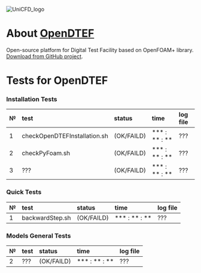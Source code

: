 ![UniCFD_logo](https://raw.githubusercontent.com/VatutinKirill/UniCFD-Lab-Testing/master/docs/small_final_compact.png)

# About [OpenDTEF](https://github.com/unicfdlab/OpenDTEF)
Open-source platform for Digital Test Facility based on OpenFOAM+ library.
[Download from GitHub project](https://github.com/unicfdlab/OpenDTEF).


# Tests for OpenDTEF

### Installation Tests

| № | test                         | status     | time          | log file |
|:--|:-----------------------------|:-----------|:--------------|:---------|
|  1| checkOpenDTEFInstallation.sh | (OK/FAILD) | *** : ** : ** |    ???   |
|  2| checkPyFoam.sh               | (OK/FAILD) | *** : ** : ** |    ???   |
|  3| ??? | (OK/FAILD) | *** : ** : ** | ??? |

### Quick Tests

| № | test            |   status   |      time     | log file |
|:--|:----------------|:-----------|:--------------|:---------|
|  1| backwardStep.sh | (OK/FAILD) | *** : ** : ** |    ???   |

### Models General Tests

| № | test                        | status     | time          | log file    |
|:--|:----------------------------|:-----------|:--------------|:------------|
|  2| ??? | (OK/FAILD) | *** : ** : ** | ??? |
